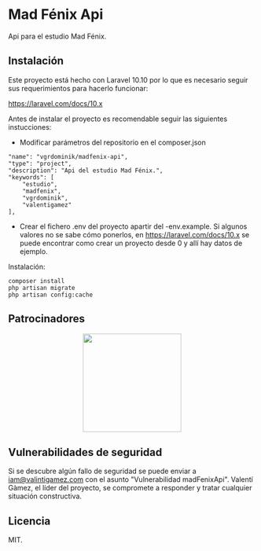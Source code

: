 # Mad Fénix Api

Api para el estudio Mad Fénix.

## Instalación

Este proyecto está hecho con Laravel 10.10 por lo que es necesario seguir sus requerimientos para hacerlo funcionar:

https://laravel.com/docs/10.x

Antes de instalar el proyecto es recomendable seguir las siguientes instucciones:

* Modificar parámetros del repositorio en el composer.json
```
"name": "vgrdominik/madfenix-api",
"type": "project",
"description": "Api del estudio Mad Fénix.",
"keywords": [
    "estudio",
    "madfenix",
    "vgrdominik",
    "valentigamez"
],
```
* Crear el fichero .env del proyecto apartir del -env.example. Si algunos valores no se sabe cómo ponerlos, en https://laravel.com/docs/10.x se puede encontrar como crear un proyecto desde 0 y allí hay datos de ejemplo.

Instalación:

```
composer install
php artisan migrate
php artisan config:cache
```

## Patrocinadores

<p align="center"><img src="https://www.ciclotic.com/images/logo.png?1" width="200"></p>

## Vulnerabilidades de seguridad

Si se descubre algún fallo de seguridad se puede enviar a iam@valintigamez.com con el asunto "Vulnerabilidad madFenixApi". Valentí Gàmez, el líder del proyecto, se compromete a responder y tratar cualquier situación constructiva.

## Licencia

MIT.
